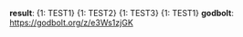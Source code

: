 **result**:
{1: TEST1}
{1: TEST2}
{1: TEST3}
{1: TEST1}
**godbolt**: https://godbolt.org/z/e3Ws1zjGK